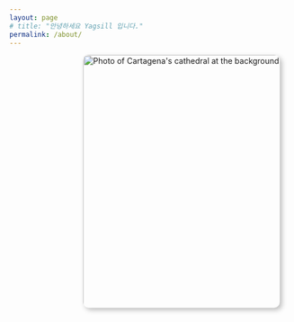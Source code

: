 ```yaml
---
layout: page
# title: "안녕하세요 Yagsill 입니다."
permalink: /about/
---
```


<style>

.flow > * + * {
  margin-top: var(--flow-space, 1em);
}

 /* CARD COMPONENT */

.card {
  position : relative;
  display: grid;
  left : 26%;
  place-items: center;
  width: 80vw;
  max-width: 21.875rem;
  height: 28.125rem;
  overflow: hidden;
  border-radius: 0.625rem;
  box-shadow: 0.25rem 0.25rem 0.5rem rgba(0, 0, 0, 0.25);
}

/* PC , 테블릿 가로 (해상도 768px ~ 1023px)*/ 
@media all and (min-width:768px) and (max-width:1023px) {
  .card {
    left : 26%;
  }
} 

/* 테블릿 세로 (해상도 768px ~ 1023px)*/ 
@media all and (min-width:768px) and (max-width:1023px) { 
} 

/* 모바일 가로, 테블릿 세로 (해상도 480px ~ 767px)*/ 
@media all and (min-width:480px) and (max-width:767px) {
} 

/* 모바일 가로, 테블릿 세로 (해상도 ~ 479px)*/ 
@media all and (max-width:479px) {
  .card {
    left : 7%;
  }
}

.card > * {
  grid-column: 1 / 2;
  grid-row: 1 / 2;
}

.card__background {
  object-fit: cover;
  max-width: 100%;
  height: 100%;
}

.card__content {
  --flow-space: 0.9375rem;
  display: flex;
  flex-direction: column;
  justify-content: space-between;
  align-self: flex-end;
  height: 55%;
  padding: 12% 1.25rem 1.875rem;
  background: linear-gradient(
    180deg,
    hsla(0, 0%, 0%, 0) 0%,
    hsla(0, 0%, 0%, 0.3) 10%,
    hsl(0, 0%, 0%) 100%
  );
}

.card__content--container {
  --flow-space: 1.25rem;
}

.card__title {
  color : white;
  position: relative;
  width: fit-content;
  width: -moz-fit-content; /* Prefijo necesario para Firefox  */
}
.card__description {
  color : white;
}

.card__title::after {
  content: "";
  position: absolute;
  height: 0.3125rem;
  width: calc(100% + 1.25rem);
  bottom: calc((1.25rem - 0.5rem) * -1);
  left: -1.25rem;
  background-color: var(--brand-color);
}

.card__button {
  padding: 0.75em 1.6em;
  width: fit-content;
  width: -moz-fit-content; /* Prefijo necesario para Firefox  */
  font-variant: small-caps;
  font-weight: bold;
  border-radius: 0.45em;
  border: none ;
  background-color: yellow;
  font-family: var(--font-title);
  font-size: 1.125rem;
  color : black;
}

.card__button:focus {
  outline: 2px solid black;
  outline-offset: -5px;
}

@media (any-hover: hover) and (any-pointer: fine) {
  .card__content {
    transform: translateY(62%);
    transition: transform 500ms ease-out;
    transition-delay: 500ms;
  }

  .card__title::after {
    opacity: 0;
    transform: scaleX(0);
    transition: opacity 1000ms ease-in, transform 500ms ease-out;
    transition-delay: 500ms;
    transform-origin: right;
  }

  .card__background {
    transition: transform 500ms ease-in;
  }

  .card__content--container > :not(.card__title),
  .card__button {
    opacity: 0;
    transition: transform 500ms ease-out, opacity 500ms ease-out;
  }

  .card:hover,
  .card:focus-within {
    transform: scale(1.05);
    transition: transform 500ms ease-in;
  }

  .card:hover .card__content,
  .card:focus-within .card__content {
    transform: translateY(0);
    transition: transform 500ms ease-in;
  }

  .card:focus-within .card__content {
    transition-duration: 0ms;
  }

  .card:hover .card__background,
  .card:focus-within .card__background {
    transform: scale(1.3);
  }

  .card:hover .card__content--container > :not(.card__title),
  .card:hover .card__button,
  .card:focus-within .card__content--container > :not(.card__title),
  .card:focus-within .card__button {
    opacity: 1;
    transition: opacity 500ms ease-in;
    transition-delay: 1000ms;
  }

  .card:hover .card__title::after,
  .card:focus-within .card__title::after {
    opacity: 1;
    transform: scaleX(1);
    transform-origin: left;
    transition: opacity 500ms ease-in, transform 500ms ease-in;
    transition-delay: 500ms;
  }
}
</style>

<script>
function target() {
  location.href = "http://127.0.0.1:4000/whiteglass/"
}
</script>

<article class="card">
  <img
    class="card__background"
    src="../assets/Yagsill.png"
    alt="Photo of Cartagena's cathedral at the background and some colonial style houses"
    width="1920"
    height="2193"
  />
  <div class="card__content | flow">
    <div class="card__content--container | flow">
      <h3 class="card__title">Swift & Node.js Developer!</h3>
      <p class="card__description">
        안녕하세요<br>Swift와 Node.js를 기반으로 개발하고 있는 Yagsill입니다.
      </p>
    </div>
    <button class="card__button" onclick="target()">Read more</button>
  </div>
</article>
